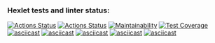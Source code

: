 ### Hexlet tests and linter status:
[![Actions Status](https://github.com/seregad544/frontend-project-lvl2/workflows/hexlet-check/badge.svg)](https://github.com/seregad544/frontend-project-lvl2/actions)
[![Actions Status](https://github.com/seregad544/frontend-project-lvl2/actions/workflows/run-test-and-lint.yml/badge.svg)](https://github.com/seregad544/frontend-project-lvl2/actions/workflows/run-test-and-lint.yml)
[![Maintainability](https://api.codeclimate.com/v1/badges/7652fa969a2b19996651/maintainability)](https://codeclimate.com/github/seregad544/frontend-project-lvl2/maintainability)
[![Test Coverage](https://api.codeclimate.com/v1/badges/7652fa969a2b19996651/test_coverage)](https://codeclimate.com/github/seregad544/frontend-project-lvl2/test_coverage)
[![asciicast](https://asciinema.org/a/5QSdoxPFPs4CEWNJWOuMhnLDY.svg)](https://asciinema.org/a/5QSdoxPFPs4CEWNJWOuMhnLDY)
[![asciicast](https://asciinema.org/a/xR7CyHtsF8FrSUeU616H9cmhB.svg)](https://asciinema.org/a/xR7CyHtsF8FrSUeU616H9cmhB)
[![asciicast](https://asciinema.org/a/zhE6JHebVNAOQ3ed88Ik0DQTb.svg)](https://asciinema.org/a/zhE6JHebVNAOQ3ed88Ik0DQTb)
[![asciicast](https://asciinema.org/a/W138fzc37OxwjTjnvre2OJ7Qe.svg)](https://asciinema.org/a/W138fzc37OxwjTjnvre2OJ7Qe)
[![asciicast](https://asciinema.org/a/lfYmmCGPioh49DnI5XAE3uXec.svg)](https://asciinema.org/a/lfYmmCGPioh49DnI5XAE3uXec)
